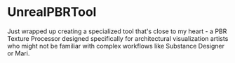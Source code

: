 # UnrealPBRTool
Just wrapped up creating a specialized tool that's close to my heart - a PBR Texture Processor designed specifically for architectural visualization artists who might not be familiar with complex workflows like Substance Designer or Mari.
